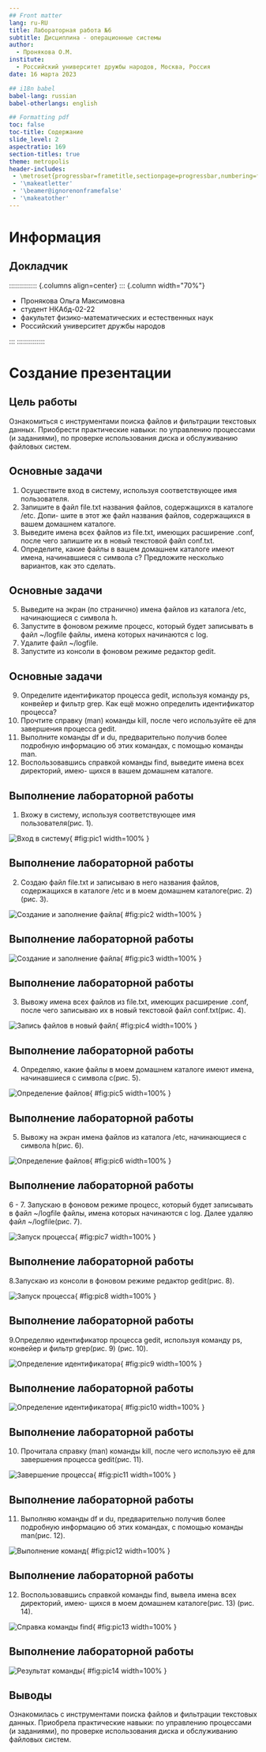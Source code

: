 ```yaml
---
## Front matter
lang: ru-RU
title: Лабораторная работа №6
subtitle: Дисциплина - операционные системы
author:
  - Пронякова О.М.
institute:
  - Российский университет дружбы народов, Москва, Россия
date: 16 марта 2023

## i18n babel
babel-lang: russian
babel-otherlangs: english

## Formatting pdf
toc: false
toc-title: Содержание
slide_level: 2
aspectratio: 169
section-titles: true
theme: metropolis
header-includes:
 - \metroset{progressbar=frametitle,sectionpage=progressbar,numbering=fraction}
 - '\makeatletter'
 - '\beamer@ignorenonframefalse'
 - '\makeatother'
---
```


# Информация

## Докладчик

:::::::::::::: {.columns align=center}
::: {.column width="70%"}

  * Пронякова Ольга Максимовна
  * студент НКАбд-02-22
  * факультет физико-математических и естественных наук
  * Российский университет дружбы народов

:::
::::::::::::::

# Создание презентации

## Цель работы

Ознакомиться с инструментами поиска файлов и фильтрации текстовых данных.
Приобрести практические навыки: по управлению процессами (и заданиями), по
проверке использования диска и обслуживанию файловых систем.

## Основные задачи

1. Осуществите вход в систему, используя соответствующее имя пользователя.
2. Запишите в файл file.txt названия файлов, содержащихся в каталоге /etc. Допи-
шите в этот же файл названия файлов, содержащихся в вашем домашнем каталоге.
3. Выведите имена всех файлов из file.txt, имеющих расширение .conf, после чего
запишите их в новый текстовой файл conf.txt.
4. Определите, какие файлы в вашем домашнем каталоге имеют имена, начинавшиеся
с символа c? Предложите несколько вариантов, как это сделать.

## Основные задачи

5. Выведите на экран (по странично) имена файлов из каталога /etc, начинающиеся
с символа h.
6. Запустите в фоновом режиме процесс, который будет записывать в файл ~/logfile
файлы, имена которых начинаются с log.
7. Удалите файл ~/logfile.
8. Запустите из консоли в фоновом режиме редактор gedit.

## Основные задачи

9. Определите идентификатор процесса gedit, используя команду ps, конвейер и фильтр
grep. Как ещё можно определить идентификатор процесса?
10. Прочтите справку (man) команды kill, после чего используйте её для завершения
процесса gedit.
11. Выполните команды df и du, предварительно получив более подробную информацию
об этих командах, с помощью команды man.
12. Воспользовавшись справкой команды find, выведите имена всех директорий, имею-
щихся в вашем домашнем каталоге.

## Выполнение лабораторной работы

1. Вхожу в систему, используя соответствующее имя пользователя(рис. 1).

![Вход в систему](image/pic1.jpeg){ #fig:pic1 width=100% }

## Выполнение лабораторной работы

2. Создаю файл file.txt и записываю в него названия файлов, содержащихся в каталоге /etc и в моем домашнем каталоге(рис. 2) (рис. 3).

![Создание и заполнение файла](image/pic2.jpeg){ #fig:pic2 width=100% }

## Выполнение лабораторной работы

![Создание и заполнение файла](image/pic3.jpeg){ #fig:pic3 width=100% }

## Выполнение лабораторной работы

3. Вывожу имена всех файлов из file.txt, имеющих расширение .conf, после чего
записываю их в новый текстовой файл conf.txt(рис. 4).

![Запись файлов в новый файл](image/pic4.jpeg){ #fig:pic4 width=100% }

## Выполнение лабораторной работы

4. Определяю, какие файлы в моем домашнем каталоге имеют имена, начинавшиеся
с символа c(рис. 5).

![Определение файлов](image/pic5.jpeg){ #fig:pic5 width=100% }

## Выполнение лабораторной работы

5. Вывожу на экран имена файлов из каталога /etc, начинающиеся с символа h(рис. 6).

![Определение файлов](image/pic6.jpeg){ #fig:pic6 width=100% }

## Выполнение лабораторной работы

6 - 7. Запускаю в фоновом режиме процесс, который будет записывать в файл ~/logfile
файлы, имена которых начинаются с log. Далее удаляю файл ~/logfile(рис. 7).

![Запуск процесса](image/pic7.jpeg){ #fig:pic7 width=100% }

## Выполнение лабораторной работы

8.Запускаю из консоли в фоновом режиме редактор gedit(рис. 8).

![Запуск процесса](image/pic8.jpeg){ #fig:pic8 width=100% }

## Выполнение лабораторной работы

9.Определяю идентификатор процесса gedit, используя команду ps, конвейер и фильтр
grep(рис. 9) (рис. 10).

![Определение идентификатора](image/pic9.jpeg){ #fig:pic9 width=100% }

## Выполнение лабораторной работы

![Определение идентификатора](image/pic10.jpeg){ #fig:pic10 width=100% }

## Выполнение лабораторной работы

10. Прочитала справку (man) команды kill, после чего использую её для завершения
процесса gedit(рис. 11).

![Завершение процесса](image/pic11.jpeg){ #fig:pic11 width=100% }

## Выполнение лабораторной работы

11. Выполняю команды df и du, предварительно получив более подробную информацию
об этих командах, с помощью команды man(рис. 12).

![Выполнение команд](image/pic12.jpeg){ #fig:pic12 width=100% }

## Выполнение лабораторной работы

12. Воспользовавшись справкой команды find, вывела имена всех директорий, имею-
щихся в моем домашнем каталоге(рис. 13) (рис. 14).

![Справка команды find](image/pic13.jpeg){ #fig:pic13 width=100% }

## Выполнение лабораторной работы

![Результат команды](image/pic14.jpeg){ #fig:pic14 width=100% }

## Выводы

Ознакомилась с инструментами поиска файлов и фильтрации текстовых данных.
Приобрела практические навыки: по управлению процессами (и заданиями), по
проверке использования диска и обслуживанию файловых систем.

